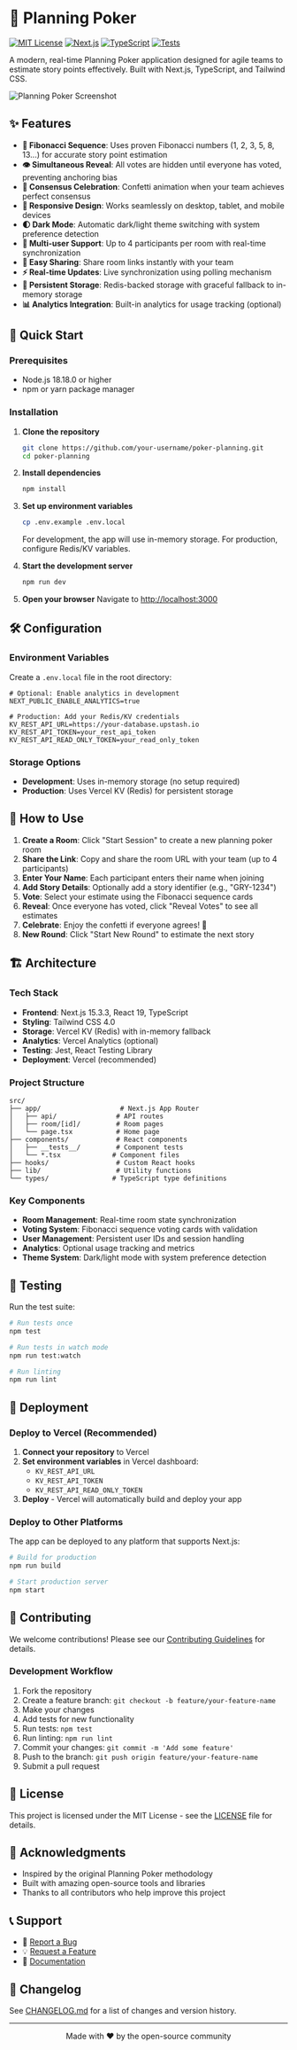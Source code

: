 # 🎯 Planning Poker

[![MIT License](https://img.shields.io/badge/License-MIT-green.svg)](https://choosealicense.com/licenses/mit/)
[![Next.js](https://img.shields.io/badge/Next.js-15.3.3-black)](https://nextjs.org/)
[![TypeScript](https://img.shields.io/badge/TypeScript-5.0-blue)](https://www.typescriptlang.org/)
[![Tests](https://img.shields.io/badge/tests-passing-brightgreen)](https://github.com/your-username/poker-planning/actions)

A modern, real-time Planning Poker application designed for agile teams to estimate story points effectively. Built with Next.js, TypeScript, and Tailwind CSS.

![Planning Poker Screenshot](docs/screenshot.png)

## ✨ Features

- **🎲 Fibonacci Sequence**: Uses proven Fibonacci numbers (1, 2, 3, 5, 8, 13...) for accurate story point estimation
- **👁️ Simultaneous Reveal**: All votes are hidden until everyone has voted, preventing anchoring bias
- **🎉 Consensus Celebration**: Confetti animation when your team achieves perfect consensus
- **📱 Responsive Design**: Works seamlessly on desktop, tablet, and mobile devices
- **🌓 Dark Mode**: Automatic dark/light theme switching with system preference detection
- **👥 Multi-user Support**: Up to 4 participants per room with real-time synchronization
- **🔗 Easy Sharing**: Share room links instantly with your team
- **⚡ Real-time Updates**: Live synchronization using polling mechanism
- **💾 Persistent Storage**: Redis-backed storage with graceful fallback to in-memory storage
- **📊 Analytics Integration**: Built-in analytics for usage tracking (optional)

## 🚀 Quick Start

### Prerequisites

- Node.js 18.18.0 or higher
- npm or yarn package manager

### Installation

1. **Clone the repository**
   ```bash
   git clone https://github.com/your-username/poker-planning.git
   cd poker-planning
   ```

2. **Install dependencies**
   ```bash
   npm install
   ```

3. **Set up environment variables**
   ```bash
   cp .env.example .env.local
   ```
   
   For development, the app will use in-memory storage. For production, configure Redis/KV variables.

4. **Start the development server**
   ```bash
   npm run dev
   ```

5. **Open your browser**
   Navigate to [http://localhost:3000](http://localhost:3000)

## 🛠️ Configuration

### Environment Variables

Create a `.env.local` file in the root directory:

```env
# Optional: Enable analytics in development
NEXT_PUBLIC_ENABLE_ANALYTICS=true

# Production: Add your Redis/KV credentials
KV_REST_API_URL=https://your-database.upstash.io
KV_REST_API_TOKEN=your_rest_api_token
KV_REST_API_READ_ONLY_TOKEN=your_read_only_token
```

### Storage Options

- **Development**: Uses in-memory storage (no setup required)
- **Production**: Uses Vercel KV (Redis) for persistent storage

## 📖 How to Use

1. **Create a Room**: Click "Start Session" to create a new planning poker room
2. **Share the Link**: Copy and share the room URL with your team (up to 4 participants)
3. **Enter Your Name**: Each participant enters their name when joining
4. **Add Story Details**: Optionally add a story identifier (e.g., "GRY-1234")
5. **Vote**: Select your estimate using the Fibonacci sequence cards
6. **Reveal**: Once everyone has voted, click "Reveal Votes" to see all estimates
7. **Celebrate**: Enjoy the confetti if everyone agrees! 🎉
8. **New Round**: Click "Start New Round" to estimate the next story

## 🏗️ Architecture

### Tech Stack

- **Frontend**: Next.js 15.3.3, React 19, TypeScript
- **Styling**: Tailwind CSS 4.0
- **Storage**: Vercel KV (Redis) with in-memory fallback
- **Analytics**: Vercel Analytics (optional)
- **Testing**: Jest, React Testing Library
- **Deployment**: Vercel (recommended)

### Project Structure

```
src/
├── app/                    # Next.js App Router
│   ├── api/               # API routes
│   ├── room/[id]/         # Room pages
│   └── page.tsx           # Home page
├── components/            # React components
│   ├── __tests__/         # Component tests
│   └── *.tsx             # Component files
├── hooks/                 # Custom React hooks
├── lib/                   # Utility functions
└── types/                # TypeScript type definitions
```

### Key Components

- **Room Management**: Real-time room state synchronization
- **Voting System**: Fibonacci sequence voting cards with validation
- **User Management**: Persistent user IDs and session handling
- **Analytics**: Optional usage tracking and metrics
- **Theme System**: Dark/light mode with system preference detection

## 🧪 Testing

Run the test suite:

```bash
# Run tests once
npm test

# Run tests in watch mode
npm run test:watch

# Run linting
npm run lint
```

## 🚀 Deployment

### Deploy to Vercel (Recommended)

1. **Connect your repository** to Vercel
2. **Set environment variables** in Vercel dashboard:
   - `KV_REST_API_URL`
   - `KV_REST_API_TOKEN`
   - `KV_REST_API_READ_ONLY_TOKEN`
3. **Deploy** - Vercel will automatically build and deploy your app

### Deploy to Other Platforms

The app can be deployed to any platform that supports Next.js:

```bash
# Build for production
npm run build

# Start production server
npm start
```

## 🤝 Contributing

We welcome contributions! Please see our [Contributing Guidelines](CONTRIBUTING.md) for details.

### Development Workflow

1. Fork the repository
2. Create a feature branch: `git checkout -b feature/your-feature-name`
3. Make your changes
4. Add tests for new functionality
5. Run tests: `npm test`
6. Run linting: `npm run lint`
7. Commit your changes: `git commit -m 'Add some feature'`
8. Push to the branch: `git push origin feature/your-feature-name`
9. Submit a pull request

## 📝 License

This project is licensed under the MIT License - see the [LICENSE](LICENSE) file for details.

## 🙏 Acknowledgments

- Inspired by the original Planning Poker methodology
- Built with amazing open-source tools and libraries
- Thanks to all contributors who help improve this project

## 📞 Support

- 🐛 [Report a Bug](https://github.com/your-username/poker-planning/issues)
- 💡 [Request a Feature](https://github.com/your-username/poker-planning/issues)
- 📖 [Documentation](https://github.com/your-username/poker-planning/wiki)

## 🔄 Changelog

See [CHANGELOG.md](CHANGELOG.md) for a list of changes and version history.

---

<p align="center">
  Made with ❤️ by the open-source community
</p>